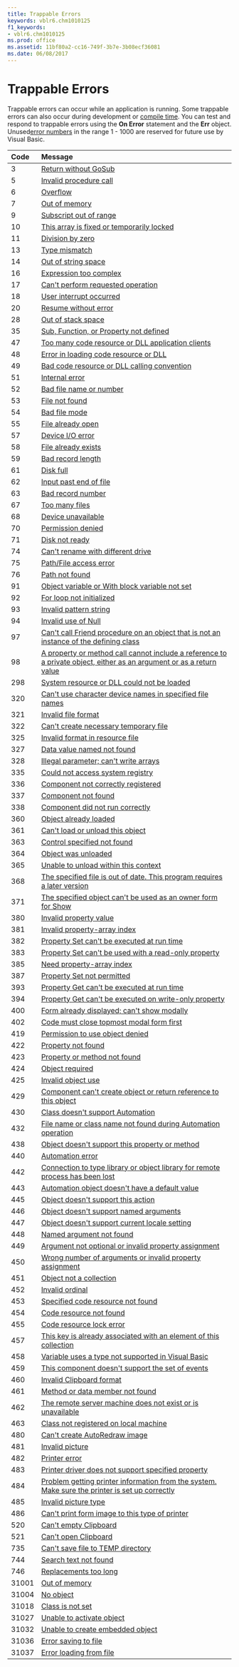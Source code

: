 ```yaml
---
title: Trappable Errors
keywords: vblr6.chm1010125
f1_keywords:
- vblr6.chm1010125
ms.prod: office
ms.assetid: 11bf80a2-cc16-749f-3b7e-3b08ecf36081
ms.date: 06/08/2017
---
```



# Trappable Errors

Trappable errors can occur while an application is running. Some trappable errors can also occur during development or [compile time](../../Glossary/vbe-glossary.md). You can test and respond to trappable errors using the  **On Error** statement and the **Err** object. Unused[error numbers](../../Glossary/vbe-glossary.md) in the range 1 - 1000 are reserved for future use by Visual Basic.



|**Code**|**Message**|
|:-----|:-----|
|3|[Return without GoSub](return-without-gosub-error-3.md)|
|5|[Invalid procedure call](invalid-procedure-call-or-argument-error-5.md)|
|6|[Overflow](overflow-error-6.md)|
|7|[Out of memory](out-of-memory-error-7.md)|
|9|[Subscript out of range](subscript-out-of-range-error-9.md)|
|10|[This array is fixed or temporarily locked](this-array-is-fixed-or-temporarily-locked-error-10.md)|
|11|[Division by zero](division-by-zero-error-11.md)|
|13|[Type mismatch](type-mismatch-error-13.md)|
|14|[Out of string space](out-of-string-space-error-14.md)|
|16|[Expression too complex](expression-too-complex-error-16.md)|
|17|[Can't perform requested operation](can-t-perform-requested-operation-error-17.md)|
|18|[User interrupt occurred](user-interrupt-occurred-error-18.md)|
|20|[Resume without error](resume-without-error-error-20.md)|
|28|[Out of stack space](out-of-stack-space-error-28.md)|
|35|[Sub, Function, or Property not defined](sub-function-or-property-not-defined-error-35.md)|
|47|[Too many code resource or DLL application clients](too-many-dll-application-clients.md)|
|48|[Error in loading code resource or DLL](error-in-loading-dll-error-48.md)|
|49|[Bad code resource or DLL calling convention](bad-dll-calling-convention-error-49.md)|
|51|[Internal error](internal-error-error-51.md)|
|52|[Bad file name or number](bad-file-name-or-number-error-52.md)|
|53|[File not found](file-not-found-error-53.md)|
|54|[Bad file mode](bad-file-mode-error-54.md)|
|55|[File already open](file-already-open-error-55.md)|
|57|[Device I/O error](device-i-o-error-error-57.md)|
|58|[File already exists](file-already-exists-error-58.md)|
|59|[Bad record length](bad-record-length-error-59.md)|
|61|[Disk full](disk-full-error-61.md)|
|62|[Input past end of file](input-past-end-of-file-error-62.md)|
|63|[Bad record number](bad-record-number-error-63.md)|
|67|[Too many files](too-many-files-error-67.md)|
|68|[Device unavailable](device-unavailable-error-68.md)|
|70|[Permission denied](permission-denied-error-70.md)|
|71|[Disk not ready](disk-not-ready-error-71.md)|
|74|[Can't rename with different drive](can-t-rename-with-different-drive-error-74.md)|
|75|[Path/File access error](path-file-access-error-error-75.md)|
|76|[Path not found](path-not-found-error-76.md)|
|91|[Object variable or With block variable not set](object-variable-not-set-error-91.md)|
|92|[For loop not initialized](for-loop-not-initialized-error-92.md)|
|93|[Invalid pattern string](invalid-pattern-string-error-93.md)|
|94|[Invalid use of Null](invalid-use-of-null-error-94.md)|
|97|[Can't call Friend procedure on an object that is not an instance of the defining class](can-t-call-friend-procedure-on-an-object-that-isn-t-an-instance-of-the-defining.md)|
|98|[A property or method call cannot include a reference to a private object, either as an argument or as a return value](a-property-or-method-call-cannot-include-a-reference-to-a-private-object-either.md)|
|298|[System resource or DLL could not be loaded](system-dll-dll-could-not-be-loaded-error-298.md)|
|320|[Can't use character device names in specified file names](can-t-use-character-device-names-in-file-namesitemerror-320.md)|
|321|[Invalid file format](invalid-file-format-error-3212-of-2.md)|
|322|[Can't create necessary temporary file](can-t-create-necessary-temporary-file-error-322.md)|
|325|[Invalid format in resource file](invalid-format-in-resource-file-error-325.md)|
|327|[Data value named not found](data-value-named-not-found-error-327.md)|
|328|[Illegal parameter; can't write arrays](illegal-parameter-can-t-write-arrays-error-328.md)|
|335|[Could not access system registry](could-not-access-system-registry-error-335.md)|
|336|[Component not correctly registered](activex-component-not-correctly-registered-error-336.md)|
|337|[Component not found](object-server-not-found-error-337.md)|
|338|[Component did not run correctly](activex-component-did-not-run-correctly-error-338.md)|
|360|[Object already loaded](object-already-loaded-error-360.md)|
|361|[Can't load or unload this object](can-t-load-or-unload-this-object-error-361.md)|
|363|[Control specified not found](activex-control-item-not-found-error-363.md)|
|364|[Object was unloaded](object-was-unloaded-error-364.md)|
|365|[Unable to unload within this context](unable-to-unload-within-this-context-error-365.md)|
|368|[The specified file is out of date. This program requires a later version](the-file-item-is-out-of-date-this-program-requires-a-later-version-error-368.md)|
|371|[The specified object can't be used as an owner form for Show](the-specified-object-can-t-be-used-as-an-owner-form-for-showerror-371.md)|
|380|[Invalid property value](invalid-property-value-error-3801-of-2.md)|
|381|[Invalid property-array index](invalid-property-array-index-error-381.md)|
|382|[Property Set can't be executed at run time](property-set-can-t-be-executed-at-run-time-error-382.md)|
|383|[Property Set can't be used with a read-only property](property-set-can-t-be-used-with-a-read-only-property-error-383.md)|
|385|[Need property-array index](need-property-array-index-error-385.md)|
|387|[Property Set not permitted](property-set-not-permitted-error-387.md)|
|393|[Property Get can't be executed at run time](property-get-can-t-be-executed-at-run-time-error-393.md)|
|394|[Property Get can't be executed on write-only property](property-get-can-t-be-executed-on-write-only-property-error-394.md)|
|400|[Form already displayed; can't show modally](form-already-displayed-can-t-show-modally-error-400.md)|
|402|[Code must close topmost modal form first](must-close-or-hide-topmost-modal-form-first-error-402.md)|
|419|[Permission to use object denied](permission-to-use-object-denied-error-419.md)|
|422|[Property not found](property-not-found-error-422.md)|
|423|[Property or method not found](property-or-method-not-found-error-423.md)|
|424|[Object required](object-required-error-424.md)|
|425|[Invalid object use](invalid-object-use-error-425.md)|
|429|[Component can't create object or return reference to this object](activex-component-can-t-create-object-or-return-reference-to-this-object-error-4.md)|
|430|[Class doesn't support Automation](class-doesn-t-support-automation-error-430.md)|
|432|[File name or class name not found during Automation operation](filename-or-class-name-not-found-during-automation-operation-error-432.md)|
|438|[Object doesn't support this property or method](object-doesn-t-support-this-property-or-method-error-438.md)|
|440|[Automation error](automation-error-error-440.md)|
|442|[Connection to type library or object library for remote process has been lost](connection-to-type-library-or-object-library-for-remote-process-has-been-lost-er.md)|
|443|[Automation object doesn't have a default value](automation-object-doesn-t-have-a-default-value-error-443.md)|
|445|[Object doesn't support this action](object-doesn-t-support-this-action-error-445.md)|
|446|[Object doesn't support named arguments](object-doesn-t-support-named-arguments-error-446.md)|
|447|[Object doesn't support current locale setting](object-doesn-t-support-current-locale-setting-error-447.md)|
|448|[Named argument not found](named-argument-not-found-error-448.md)|
|449|[Argument not optional or invalid property assignment](argument-not-optional-error-449.md)|
|450|[Wrong number of arguments or invalid property assignment](wrong-number-of-arguments-error-450.md)|
|451|[Object not a collection](property-let-procedure-not-defined-and-property-get-procedure-did-not-return-an.md)|
|452|[Invalid ordinal](invalid-ordinal-error-452.md)|
|453|[Specified code resource not found](specified-dll-function-not-found-error-453.md)|
|454|[Code resource not found](code-resource-not-found-error-454.md)|
|455|[Code resource lock error](code-resource-lock-error-error-455.md)|
|457|[This key is already associated with an element of this collection](this-key-is-already-associated-with-an-element-of-this-collection-error-457.md)|
|458|[Variable uses a type not supported in Visual Basic](variable-uses-a-type-not-supported-in-visual-basic-error-458.md)|
|459|[This component doesn't support the set of events](this-component-doesn-t-support-this-set-of-events-error-459.md)|
|460|[Invalid Clipboard format](invalid-clipboard-format-error-4602-of-2.md)|
|461|[Method or data member not found](method-or-data-member-not-found-error-461.md)|
|462|[The remote server machine does not exist or is unavailable](the-remote-server-machine-does-not-exist-or-is-unavailable-error-462.md)|
|463|[Class not registered on local machine](class-not-registered-on-local-machine-error-463.md)|
|480|[Can't create AutoRedraw image](can-t-create-autoredraw-image-error-480.md)|
|481|[Invalid picture](invalid-picture-error-4812-of-2.md)|
|482|[Printer error](printer-error-error-4822-of-2.md)|
|483|[Printer driver does not support specified property](printer-driver-does-not-support-specified-property-error-483.md)|
|484|[Problem getting printer information from the system. Make sure the printer is set up correctly](problem-getting-printer-information-from-the-system-make-sure-the-printer-is-set.md)|
|485|[Invalid picture type](invalid-picture-type-error-485.md)|
|486|[Can't print form image to this type of printer](can-t-print-form-image-to-this-type-of-printer-error-486.md)|
|520|[Can't empty Clipboard](can-t-empty-clipboard-error-520.md)|
|521|[Can't open Clipboard](can-t-open-clipboard-error-521.md)|
|735|[Can't save file to TEMP directory](can-t-save-file-to-temp-directory-error-735.md)|
|744|[Search text not found](search-text-not-found-error-744.md)|
|746|[Replacements too long](replacements-too-long-error-746.md)|
|31001|[Out of memory](out-of-memory-error-31001.md)|
|31004|[No object](no-object-error-31004.md)|
|31018|[Class is not set](class-is-not-set-error-31018.md)|
|31027|[Unable to activate object](unable-to-activate-object-error-31027.md)|
|31032|[Unable to create embedded object](unable-to-create-embedded-object-error-31032.md)|
|31036|[Error saving to file](error-saving-to-file-error-31036.md)|
|31037|[Error loading from file](error-loading-from-file-error-31037.md)|

